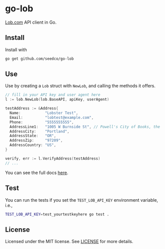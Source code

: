 # go-lob
[Lob.com](http://lob.com) API client in Go.

## Install

Install with

```sh
go get github.com/seedco/go-lob
```

## Use

Use by creating a `Lob` struct with `NewLob`, and calling the methods it offers.

```go
// fill in your API key and user agent here
l := lob.NewLob(lob.BaseAPI, apiKey, userAgent)

testAddress := &Address{
  Name:           "Lobster Test",
  Email:          "lobtest@example.com",
  Phone:          "5555555555",
  AddressLine1:   "1005 W Burnside St", // Powell's City of Books, the best book store in the world.
  AddressCity:    "Portland",
  AddressState:   "OR",
  AddressZip:     "97209",
  AddressCountry: "US",
}

verify, err := l.VerifyAddress(testAddress)
// ...
```

You can see the full docs [here](https://godoc.org/github.com/seedco/go-lob).

## Test

You can run the tests if you set the `TEST_LOB_API_KEY` environment variable, i.e.,

```sh
TEST_LOB_API_KEY=test_yourtestkeyhere go test .
```

## License

Licensed under the MIT license. See [LICENSE](LICENSE) for more details.
